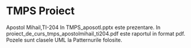 # TMPS Proiect
Apostol Mihail,TI-204
In TMPS_aposotl.pptx  este prezentare.
In proiect_de_curs_tmps_apostolmihail_ti204.pdf este raportul in format pdf.
Pozele sunt clasele UML la Patternurile folosite.
